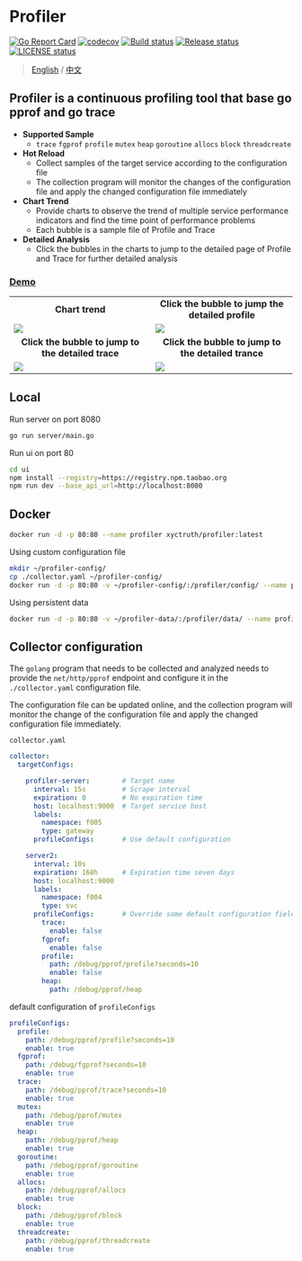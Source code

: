 # Profiler

[![Go Report Card](https://goreportcard.com/badge/github.com/xyctruth/profiler?x=xyctruth)](https://goreportcard.com/report/github.com/xyctruth/profiler)
[![codecov](https://codecov.io/gh/xyctruth/profiler/branch/master/graph/badge.svg?token=YWNYJK9KQW)](https://codecov.io/gh/xyctruth/profiler)
[![Build status](https://img.shields.io/github/workflow/status/xyctruth/profiler/Server-Build/master)](https://github.com/xyctruth/profiler/actions/workflows/server-build.yml)
[![Release status](https://img.shields.io/github/v/release/xyctruth/profiler)](https://github.com/xyctruth/profiler/releases)
[![LICENSE status](https://img.shields.io/github/license/xyctruth/profiler)](https://github.com/xyctruth/profiler/LICENSE)

> [English](./README-EN.md) / [中文](./README-ZH.md)

## Profiler is a continuous profiling tool that base go pprof and go trace

- **Supported Sample**
  - `trace` `fgprof` `profile` `mutex` `heap` `goroutine` `allocs` `block` `threadcreate`
- **Hot Reload**
  - Collect samples of the target service according to the configuration file
  - The collection program will monitor the changes of the configuration file and apply the changed configuration file immediately
- **Chart Trend**
  - Provide charts to observe the trend of multiple service performance indicators and find the time point of performance problems
  - Each bubble is a sample file of Profile and Trace
- **Detailed Analysis**
  - Click the bubbles in the charts to jump to the detailed page of Profile and Trace for further detailed analysis

### [Demo](https://profiling.jia-huang.com)

<table>
  <tr>
      <td width="50%" align="center"><b>Chart trend</b></td>
      <td width="50%" align="center"><b>Click the bubble to jump the detailed profile</b></td>
  </tr>
  <tr>
     <td><img src="https://xtruth.oss-cn-shenzhen.aliyuncs.com/profiler.png"/></td>
     <td><img src="https://xtruth.oss-cn-shenzhen.aliyuncs.com/profiler-pprof.png"/></td>
  </tr>
  <tr>
      <td width="50%" align="center"><b>Click the bubble to jump to the detailed trace</b></td>
      <td width="50%" align="center"><b>Click the bubble to jump to the detailed trance</b></td>
  </tr>
  <tr>
     <td><img src="https://xtruth.oss-cn-shenzhen.aliyuncs.com/profiler-trace.png"/></td>
     <td><img src="https://xtruth.oss-cn-shenzhen.aliyuncs.com/profiler-trace1.png"/></td>
  </tr>
</table>

## Local

Run server on port 8080
```bash
go run server/main.go 
```

Run ui on port 80
```bash
cd ui
npm install --registry=https://registry.npm.taobao.org
npm run dev --base_api_url=http://localhost:8080
```

## Docker

```bash
docker run -d -p 80:80 --name profiler xyctruth/profiler:latest
```

Using custom configuration file

```bash
mkdir ~/profiler-config/
cp ./collector.yaml ~/profiler-config/
docker run -d -p 80:80 -v ~/profiler-config/:/profiler/config/ --name profiler xyctruth/profiler:latest
```

Using persistent data

```bash
docker run -d -p 80:80 -v ~/profiler-data/:/profiler/data/ --name profiler xyctruth/profiler:latest
```

## Collector configuration

The `golang` program that needs to be collected and analyzed needs to provide the `net/http/pprof` endpoint and configure it in the `./collector.yaml` configuration file.

The configuration file can be updated online, and the collection program will monitor the change of the configuration file and apply the changed configuration file immediately.

`collector.yaml`

```yaml
collector:
  targetConfigs:

    profiler-server:        # Target name
      interval: 15s         # Scrape interval
      expiration: 0         # No expiration time
      host: localhost:9000  # Target service host
      labels:
        namespace: f005
        type: gateway
      profileConfigs:       # Use default configuration

    server2:
      interval: 10s
      expiration: 168h      # Expiration time seven days
      host: localhost:9000
      labels:
        namespace: f004
        type: svc
      profileConfigs:       # Override some default configuration fields
        trace:
          enable: false
        fgprof:
          enable: false
        profile:
          path: /debug/pprof/profile?seconds=10
          enable: false
        heap:
          path: /debug/pprof/heap

```

default configuration of `profileConfigs`

```yaml
profileConfigs:
  profile:
    path: /debug/pprof/profile?seconds=10
    enable: true
  fgprof:
    path: /debug/fgprof?seconds=10
    enable: true
  trace:
    path: /debug/pprof/trace?seconds=10
    enable: true
  mutex:
    path: /debug/pprof/mutex
    enable: true
  heap:
    path: /debug/pprof/heap
    enable: true
  goroutine:
    path: /debug/pprof/goroutine
    enable: true
  allocs:
    path: /debug/pprof/allocs
    enable: true
  block:
    path: /debug/pprof/block
    enable: true
  threadcreate:
    path: /debug/pprof/threadcreate
    enable: true
```
